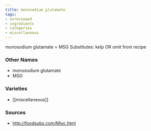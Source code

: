 ```yaml
---
title: monosodium glutamate
tags:
- unreviewed
- ingredients
- categories
- miscellaneous
---
```

monosodium glutamate = MSG Substitutes: kelp OR omit from recipe

### Other Names

* monosodium glutamate
* MSG

### Varieties

* [[miscellaneous]]

### Sources
* http://foodsubs.com/Misc.html
